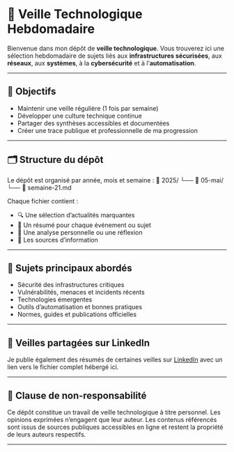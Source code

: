 # 📡 Veille Technologique Hebdomadaire

Bienvenue dans mon dépôt de **veille technologique**. Vous trouverez ici une sélection hebdomadaire de sujets liés aux **infrastructures sécurisées**, aux **réseaux**, aux **systèmes**, à la **cybersécurité** et à l’**automatisation**.

---

## 🎯 Objectifs

- Maintenir une veille régulière (1 fois par semaine)
- Développer une culture technique continue
- Partager des synthèses accessibles et documentées
- Créer une trace publique et professionnelle de ma progression

---

## 🗂️ Structure du dépôt

Le dépôt est organisé par année, mois et semaine :
📁 2025/
└── 📁 05-mai/
└── 📄 semaine-21.md

Chaque fichier contient :

- 🔍 Une sélection d’actualités marquantes
- 🧵 Un résumé pour chaque événement ou sujet
- 🧠 Une analyse personnelle ou une réflexion
- 🔗 Les sources d’information

---

## 📌 Sujets principaux abordés

- Sécurité des infrastructures critiques
- Vulnérabilités, menaces et incidents récents
- Technologies émergentes
- Outils d’automatisation et bonnes pratiques
- Normes, guides et publications officielles

---

## 🔗 Veilles partagées sur LinkedIn

Je publie également des résumés de certaines veilles sur [LinkedIn](https://www.linkedin.com/in/sybill-gribonval-0ab964165/) avec un lien vers le fichier complet hébergé ici.

---

## 🔐 Clause de non-responsabilité
Ce dépôt constitue un travail de veille technologique à titre personnel. Les opinions exprimées n’engagent que leur auteur. Les contenus référencés sont issus de sources publiques accessibles en ligne et restent la propriété de leurs auteurs respectifs.

---
